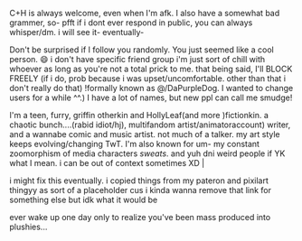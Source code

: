 C+H is always welcome, even when I'm afk.
I also have a somewhat bad grammer, so- pfft
if i dont ever respond in public, you can always whisper/dm. i will see it- eventually-

Don't be surprised if I follow you randomly. You just seemed like a cool person. 😄 i don't have specific friend group i'm just sort of chill with whoever as long as you're not a total prick to me. that being said, I'll BLOCK FREELY (if i do, prob because i was upset/uncomfortable. other than that i don't really do that)
!formally known as @/DaPurpleDog. I wanted to change users for a while ^^.) I have a lot of names, but new ppl can call me smudge! 

I'm a teen, furry, griffin otherkin and HollyLeaf(and more )fictionkin. a chaotic bunch....(rabid idiot/hj),
multifandom artist/animatoraccount) writer, and a wannabe comic and music artist. 
not much of a talker. 
my art style keeps evolving/changing TwT. I'm also known for um- my constant zoomorphism of media characters *sweats*. and yuh dni weird people if YK what I mean. i can be out of context sometimes XD |

i might fix this eventually. i copied things from
my pateron and pixilart thingyy as sort of a placeholder 
cus i kinda wanna remove 
that link for something else but idk what 
it would be 

 ever wake up one day only to realize you've been mass produced into plushies...

